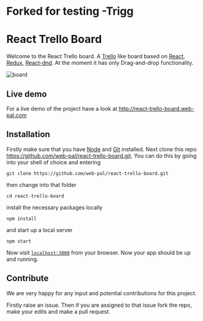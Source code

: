 
# Forked for testing -Trigg




# React Trello Board
Welcome to the React Trello board. A [Trello](http://trello.com) like board based on [React](https://facebook.github.io/react/), [Redux](https://github.com/reactjs/redux), [React-dnd](https://github.com/gaearon/react-dnd). At the moment it has only Drag-and-drop functionality.

![`board`](https://s3.amazonaws.com/react-trello/board_screen.png)

## Live demo
For a live demo of the project have a look at http://react-trello-board.web-pal.com


## Installation
Firstly make sure that you have [Node](https://nodejs.org/en/download/) and [Git](https://git-scm.com/book/en/v2/Getting-Started-Installing-Git)  installed.
Next clone this repo https://github.com/web-pal/react-trello-board.git. You can do this by going into your shell of choice and entering
```
git clone https://github.com/web-pal/react-trello-board.git
```
then change into that folder
```
cd react-trello-board
```
install the necessary packages locally
```
npm install
```
and start up a local server
```
npm start
```
Now visit [`localhost:3000`](http://localhost:3000) from your browser. Now your app should be up and running.

## Contribute
We are very happy for any input and potential contributions for this project. 

Firstly raise an issue. Then if you are assigned to that issue fork the repo, make your edits and make a pull request.
